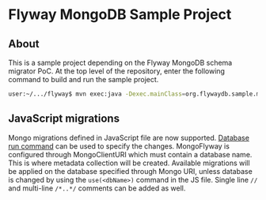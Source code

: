 # Flyway MongoDB Sample Project
## About
This is a sample project depending on the Flyway MongoDB schema migrator PoC. At the top level of
the repository, enter the following command to build and run the sample project.

```bash
user:~/.../flyway$ mvn exec:java -Dexec.mainClass=org.flywaydb.sample.mongodb.Main -P-InstallableDBTest -P-CommercialDBTest -pl flyway-sample-mongodb
```

## JavaScript migrations
Mongo migrations defined in JavaScript file are now supported.
[Database run command](https://docs.mongodb.com/v3.2/reference/method/db.runCommand/) can be used to
specify the changes. MongoFlyway is configured through MongoClientURI which must contain a
database name. This is where metadata collection will be created. Available migrations will be applied
on the database specified through Mongo URI, unless database is changed by using the `use(<dbName>)` command 
in the JS file. Single line `//` and multi-line `/*..*/` comments can be added as well.

